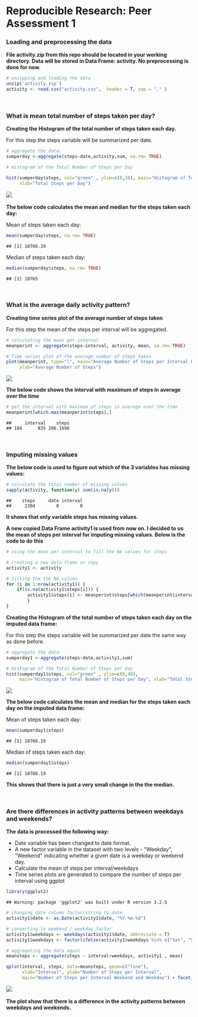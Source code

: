 # Reproducible Research: Peer Assessment 1
### Loading and preprocessing the data

**File activity.zip from this repo should be located in your working directory. Data will be stored in Data Frame: activity. No preprocessing is done for now.**


```r
# unzipping and loading the data
unzip('activity.zip')
activity <- read.csv("activity.csv",  header = T, sep = "," )
```
&nbsp;
&nbsp;

### What is mean total number of steps taken per day?

**Creating the Histogram of the total number of steps taken each day.**

For this step the steps variable will be summarized per date.



```r
# aggregate the data:
sumperday <-aggregate(steps~date,activity,sum, na.rm= TRUE)

# Histogram of the Total Number of Steps per Day

hist(sumperday$steps, col="green" , ylim=c(0,30), main="Histogram of Total Number of Steps per Day", 
     xlab="Total Steps per Day")
```

![](PA1_template_files/figure-html/hist1-1.png)<!-- -->
&nbsp;
    
**The below code calculates the mean and median for the steps taken each day:**

Mean of steps taken each day:


```r
mean(sumperday$steps, na.rm= TRUE)
```

```
## [1] 10766.19
```

Median of steps taken each day:


```r
median(sumperday$steps, na.rm= TRUE)
```

```
## [1] 10765
```
&nbsp;
&nbsp;  
    
### What is the average daily activity pattern?

**Creating time series plot of the average number of steps taken**

For this step the mean of the steps per interval will be aggregated.


```r
# calculating the mean per interval
meanperint <- aggregate(steps~interval, activity, mean, na.rm= TRUE)

# Time series plot of the average number of steps taken
plot(meanperint, type="l", main="Average Number of Steps per Interval Over All Days", xlab="Interval", 
     ylab="Average Number of Steps")
```

![](PA1_template_files/figure-html/mean2-1.png)<!-- -->

**The below code shows the interval with maximum of steps in average over the time**


```r
# get the interval with maximum of steps in average over the time
meanperint[which.max(meanperint$steps),]
```

```
##     interval    steps
## 104      835 206.1698
```
&nbsp;
&nbsp;

### Imputing missing values

**The below code is used to figure out which of the 3 variables has missing values:**


```r
# calculate the total number of missing values
sapply(activity, function(y) sum(is.na(y)))
```

```
##    steps     date interval 
##     2304        0        0
```

**It shows that only variable steps has missing values.**
&nbsp;
&nbsp;

**A new copied Data Frame activity1 is used from now on. I decided to us the mean of steps per interval for imputing missing values. Below is the code to do this**


```r
# using the mean per interval to fill the NA values for steps

# creating a new data frame as copy
activity1 <- activity

# filling the the NA values
for (i in 1:nrow(activity1)) {
    if(is.na(activity1$steps[i])) {
        activity1$steps[i] <- meanperint$steps[which(meanperint$interval == activity1$interval[i])]
        }
}
```

**Creating the Histogram of the total number of steps taken each day on the imputed data frame:**

For this step the steps variable will be summarized per date the same way as done before.


```r
# aggregate the data:
sumperday1 <-aggregate(steps~date,activity1,sum)

# Histogram of the Total Number of Steps per Day
hist(sumperday1$steps, col="green" , ylim=c(0,40), 
     main="Histogram of Total Number of Steps per Day", xlab="Total Steps per Day")
```

![](PA1_template_files/figure-html/hist2-1.png)<!-- -->

**The below code calculates the mean and median for the steps taken each day on the imputed data frame:**

Mean of steps taken each day:


```r
mean(sumperday1$steps)
```

```
## [1] 10766.19
```

Median of steps taken each day:


```r
median(sumperday1$steps)
```

```
## [1] 10766.19
```

**This shows that there is just a very small change in the the median.**

&nbsp;
&nbsp;
### Are there differences in activity patterns between weekdays and weekends?

**The data is processed the following way:**  

* Date variable has been changed to date format.
* A new factor variable in the dataset with two levels - "Weekday", "Weekend" indicating whether a given date is a weekday or weekend day.
* Calculate the mean of steps per interval/weekdays 
* Time series plots are generated to compare the number of steps per interval using ggplot




```r
library(ggplot2)
```

```
## Warning: package 'ggplot2' was built under R version 3.2.5
```



```r
# changing date column factor/string to date
activity1$date <- as.Date(activity1$date, "%Y-%m-%d")

# converting to weekend / weekday factor    
activity1$weekdays <- weekdays(activity1$date, abbreviate = T)
activity1$weekdays <- factor(ifelse(activity1$weekdays %in% c("Sat", "Sun"), "Weekend", "Weekday"))

# aggregating the data again
meansteps <- aggregate(steps ~ interval+weekdays, activity1 , mean)

qplot(interval, steps, data=meansteps, geom=c("line"), 
      xlab="Interval", ylab="Number of Steps per Interval", 
      main="Number of Steps per Interval Weekend and Weekday") + facet_wrap( ~ weekdays , ncol=1)
```

![](PA1_template_files/figure-html/weekday-1.png)<!-- -->
&nbsp;

**The plot show that there is a difference in the activity patterns between weekdays and weekends.**
